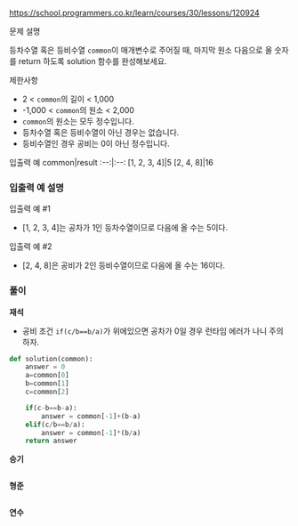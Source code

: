 https://school.programmers.co.kr/learn/courses/30/lessons/120924

문제 설명

등차수열 혹은 등비수열 `common`이 매개변수로 주어질 때, 마지막 원소 다음으로 올 숫자를 return 하도록 solution 함수를 완성해보세요.

제한사항
- 2 < `common`의 길이 < 1,000
- -1,000 < `common`의 원소 < 2,000
- `common`의 원소는 모두 정수입니다.
- 등차수열 혹은 등비수열이 아닌 경우는 없습니다.
- 등비수열인 경우 공비는 0이 아닌 정수입니다.

입출력 예
common|result
:--:|:--:
[1, 2, 3, 4]|5
[2, 4, 8]|16

### 입출력 예 설명

입출력 예 #1

- [1, 2, 3, 4]는 공차가 1인 등차수열이므로 다음에 올 수는 5이다.

입출력 예 #2

- [2, 4, 8]은 공비가 2인 등비수열이므로 다음에 올 수는 16이다.


### **풀이**

**재석**
- 공비 조건 `if(c/b==b/a)`가 위에있으면 공차가 0일 경우 런타임 에러가 나니 주의하자.
```python
def solution(common):
    answer = 0
    a=common[0]
    b=common[1]
    c=common[2]

    if(c-b==b-a):
        answer = common[-1]+(b-a)
    elif(c/b==b/a):
        answer = common[-1]*(b/a)
    return answer
```

**승기**

```python

```

**형준**

```java

```

**연수**

```python
```
